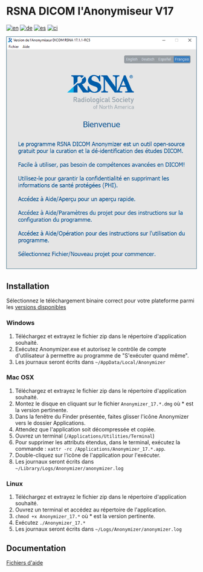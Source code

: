 # RSNA DICOM l'Anonymiseur V17
[![en](https://img.shields.io/badge/lang-en-blue.svg)](readme.md)
[![de](https://img.shields.io/badge/lang-de-blue.svg)](readme.de.md)
[![es](https://img.shields.io/badge/lang-es-blue.svg)](readme.es.md)
[![ci](https://github.com/mdevans/anonymizer/actions/workflows/build.yml/badge.svg)](https://github.com/mdevans/anonymizer/actions/workflows/build.yml)

![WelcomeView](src/assets/locales/fr/html/images/Welcome_fr_win_light.png)
## Installation 
Sélectionnez le téléchargement binaire correct pour votre plateforme parmi les [versions disponibles](https://github.com/mdevans/anonymizer/releases)
### Windows
1. Téléchargez et extrayez le fichier zip dans le répertoire d'application souhaité.
2. Exécutez Anonymizer.exe et autorisez le contrôle de compte d'utilisateur à permettre au programme de "S'exécuter quand même".
3. Les journaux seront écrits dans `~/AppData/Local/Anonymizer`
### Mac OSX
1. Téléchargez et extrayez le fichier zip dans le répertoire d'application souhaité.
2. Montez le disque en cliquant sur le fichier `Anonymizer_17.*.dmg` où * est la version pertinente.
3. Dans la fenêtre du Finder présentée, faites glisser l'icône Anonymizer vers le dossier Applications.
4. Attendez que l'application soit décompressée et copiée.
5. Ouvrez un terminal (`/Applications/Utilities/Terminal`) 
6. Pour supprimer les attributs étendus, dans le terminal, exécutez la commande : `xattr -rc /Applications/Anonymizer_17.*.app`.
7. Double-cliquez sur l'icône de l'application pour l'exécuter.
8. Les journaux seront écrits dans `~/Library/Logs/Anonymizer/anonymizer.log`
### Linux
1. Téléchargez et extrayez le fichier zip dans le répertoire d'application souhaité.
2. Ouvrez un terminal et accédez au répertoire de l'application.
3. `chmod +x Anonymizer_17.*` où * est la version pertinente.
4. Exécutez `./Anonymizer_17.*` 
5. Les journaux seront écrits dans `~/Logs/Anonymizer/anonymizer.log`
## Documentation
[Fichiers d'aide](https://mdevans.github.io/anonymizer/index.html)
